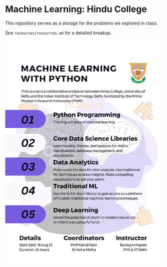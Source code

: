 # Machine Learning: Hindu College

This repository serves as a storage for the problems we explored in class.

See `resources/resources.md` for a detailed breakup.

![Poster](Poster.png)
